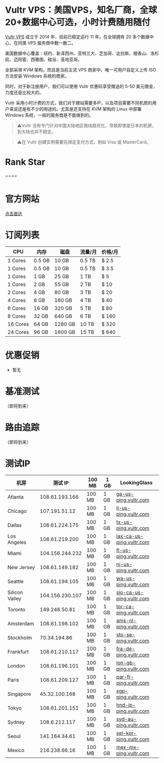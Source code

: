 # Vultr VPS：美国VPS，知名厂商，全球20+数据中心可选，小时计费随用随付

[Vultr VPS](https://www.vultr.com/?ref=9691062) 成立于 2014 年，目前已稳定运行 11 年。在全球拥有 20 多个数据中心，在同类 VPS 服务商中数一数二。

美国数据中心覆盖：纽约、新泽西州、亚特兰大、芝加哥、达拉斯、檀香山、洛杉矶、迈阿密、西雅图、硅谷、圣地亚哥。

全部采用 KVM 架构，而且是当前主流 VPS 商家中，唯一可用户自定义上传 ISO 方法安装 Windows 系统的商家。

同时，对于新注册用户，我们可以使用 Vultr 优惠码享受赠送的 5-50 美元赠金，力度还是比较大的。

Vultr 采用小时计费的方式，我们对于建站需要多IP，以及项目需要不同机房的用户来说还是有不少的用途的。尤其是还支持在 KVM 架构的 Linux 中部署 Windows 系统，一般的服务商是不能做到的。

> ⚠️Vultr 没有专门针对中国大陆地区做线路优化，导致即使是日本的机房，到大陆也并不稳定。
> 

> ⚠️在 Vultr 创建实例需要先绑定支付方式，例如 Visa 或 MasterCard。
> 

# **Rank Star**

⭐⭐⭐⭐

# **官方网站**

[点击直达](https://www.vultr.com/?ref=9691062)

# **订阅列表**

| CPU | 内存 | 磁盘 | 流量/月 | 价格/月 |
| --- | --- | --- | --- | --- |
| 1 Cores | 0.5 GB | 10 GB | 0.5 TB | $ 2.5 |
| 1 Cores | 0.5 GB | 10 GB | 0.5 TB | $ 3.5 |
| 1 Cores | 1 GB | 25 GB | 1 TB | $ 5 |
| 1 Cores | 2 GB | 55 GB | 2 TB | $ 10 |
| 2 Cores | 4 GB | 80 GB | 3 TB | $ 20 |
| 4 Cores | 8 GB | 160 GB | 4 TB | $ 40 |
| 6 Cores | 16 GB | 320 GB | 5 TB | $ 80 |
| 8 Cores | 32 GB | 640 GB | 6 TB | $ 160 |
| 16 Cores | 64 GB | 1280 GB | 10 TB | $ 320 |
| 24 Cores | 96 GB | 1600 GB | 15 TB | $ 640 |

# **优惠促销**

- 暂无

# **基准测试**

（即将到来）

# **路由追踪**

（即将到来）

# 测试IP

| 机房 | 测试 IP | 100 MB | 1 GB | LookingGlass |
| --- | --- | --- | --- | --- |
| Atlanta | 108.61.193.166 | 100 MB | 1 GB | [ga-us-ping.vultr.com](http://ga-us-ping.vultr.com/) |
| Chicago | 107.191.51.12 | 100 MB | 1 GB | [il-us-ping.vultr.com](http://il-us-ping.vultr.com/) |
| Dallas | 108.61.224.175 | 100 MB | 1 GB | [tx-us-ping.vultr.com](http://tx-us-ping.vultr.com/) |
| Los Angeles | 108.61.219.200 | 100 MB | 1 GB | [lax-ca-us-ping.vultr.com](http://lax-ca-us-ping.vultr.com/) |
| Miami | 104.156.244.232 | 100 MB | 1 GB | [fl-us-ping.vultr.com](http://fl-us-ping.vultr.com/) |
| New Jersey | 108.61.149.182 | 100 MB | 1 GB | [nj-us-ping.vultr.com](http://nj-us-ping.vultr.com/) |
| Seattle | 108.61.194.105 | 100 MB | 1 GB | [wa-us-ping.vultr.com](http://wa-us-ping.vultr.com/) |
| Silicon Valley | 104.156.230.107 | 100 MB | 1 GB | [sjo-ca-us-ping.vultr.com](http://sjo-ca-us-ping.vultr.com/) |
| Toronto | 149.248.50.81 | 100 MB | 1 GB | [tor-ca-ping.vultr.com](http://tor-ca-ping.vultr.com/) |
| Amsterdam | 108.61.198.102 | 100 MB | 1 GB | [ams-nl-ping.vultr.com](http://ams-nl-ping.vultr.com/) |
| Stockholm | 70.34.194.86 | 100 MB | 1 GB | [sto-se-ping.vultr.com](http://sto-se-ping.vultr.com/) |
| Frankfurt | 108.61.210.117 | 100 MB | 1 GB | [fra-de-ping.vultr.com](http://fra-de-ping.vultr.com/) |
| London | 108.61.196.101 | 100 MB | 1 GB | [lon-gb-ping.vultr.com](http://lon-gb-ping.vultr.com/) |
| Paris | 108.61.209.127 | 100 MB | 1 GB | [par-fr-ping.vultr.com](http://par-fr-ping.vultr.com/) |
| Singapore | 45.32.100.168 | 100 MB | 1 GB | [sgp-ping.vultr.com](http://sgp-ping.vultr.com/) |
| Tokyo | 108.61.201.151 | 100 MB | 1 GB | [hnd-jp-ping.vultr.com](http://hnd-jp-ping.vultr.com/) |
| Sydney | 108.6.212.117 | 100 MB | 1 GB | [syd-au-ping.vultr.com](http://syd-au-ping.vultr.com/) |
| Seoul | 141.164.34.61 | 100 MB | 1 GB | [sel-kor-ping.vultr.com](http://sel-kor-ping.vultr.com/) |
| Mexico | 216.238.66.16 | 100 MB | 1 GB | [mex-mx-ping.vultr.com](http://mex-mx-ping.vultr.com/) |

